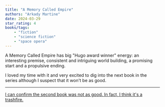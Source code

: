 ```yaml
---
title: "A Memory Called Empire"
authors: "Arkady Martine"
date: 2024-03-29
star_rating: 4
books/tags:
    - "fiction"
    - "science fiction"
    - "space opera"
---
```


A Memory Called Empire has big "Hugo award winner" energy: an interesting premise, consistent and intriguing world building, a promising start and a propulsive ending.

I loved my time with it and very excited to dig into the next book in the series although I suspect that it won't be as good.

---

[I can confirm the second book was not as good. In fact, I think it's a trashfire.](/books/2024-04-11)